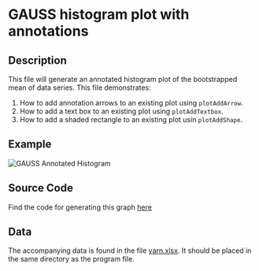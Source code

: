 # GAUSS histogram plot with annotations

## Description
This file will generate an annotated histogram plot of the bootstrapped mean of data series. This file demonstrates:
1.  How to add annotation arrows to an existing plot using `plotAddArrow`.
2.  How to add a text box to an existing plot using `plotAddTextbox`.
3.  How to add a shaded rectangle to an existing plot usin `plotAddShape`.

## Example
![GAUSS Annotated Histogram](https://github.com/ec78/gauss-plot-library/blob/master/images/annotated-bootstrap.jpeg)

## Source Code
Find the code for generating this graph [here](https://github.com/ec78/gauss-plot-library/blob/master/src/annotated-bootstrap.gss)

## Data
The accompanying data is found in the file [yarn.xlsx](https://github.com/ec78/gauss-plot-library/blob/master/data/yarn.xlsx). It should be placed in the same directory as the program file.
